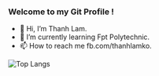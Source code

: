 ### Welcome to my Git Profile !

- 👋 Hi, I’m Thanh Lam.
- 🌱 I’m currently learning Fpt Polytechnic.
- 📫 How to reach me fb.com/thanhlamko.

<!-- ![Anurag's GitHub stats](https://github-readme-stats.vercel.app/api?username=thanhlamm&theme=dark&show_icons=true) -->

![Top Langs](https://github-readme-stats.vercel.app/api/top-langs/?username=thanhlamm&layout=compact)
